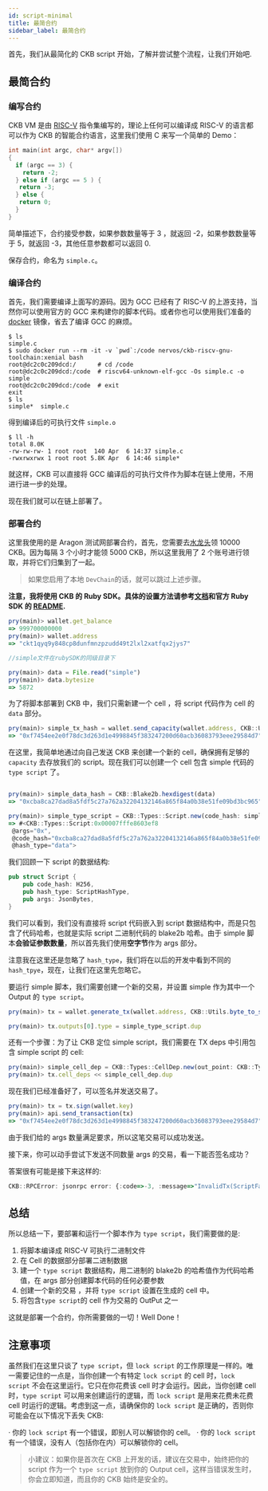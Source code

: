 ```yaml
---
id: script-minimal
title: 最简合约
sidebar_label: 最简合约
---
```


首先，我们从最简化的 CKB script 开始，了解并尝试整个流程，让我们开始吧.

## 最简合约

### 编写合约

CKB VM 是由 [RISC-V](https://riscv.org/) 指令集编写的，理论上任何可以编译成 RISC-V 的语言都可以作为 CKB 的智能合约语言，这里我们使用 C 来写一个简单的 Demo：

```c
int main(int argc, char* argv[])
{
  if (argc == 3) {
    return -2;
  } else if (argc == 5 ) {
   return -3;
  } else {
   return 0;
  }
}
```

简单描述下，合约接受参数，如果参数数量等于 3 ，就返回 -2，如果参数数量等于 5，就返回 -3，其他任意参数都可以返回 0.

保存合约，命名为 `simple.c`。

### 编译合约

首先，我们需要编译上面写的源码。因为 GCC 已经有了 RISC-V 的上游支持，当然你可以使用官方的 GCC 来构建你的脚本代码。或者你也可以使用我们准备的 [docker](https://hub.docker.com/r/nervos/ckb-riscv-gnu-toolchain) 镜像，省去了编译 GCC 的麻烦。

```shell
$ ls
simple.c
$ sudo docker run --rm -it -v `pwd`:/code nervos/ckb-riscv-gnu-toolchain:xenial bash
root@dc2c0c209dcd:/      # cd /code
root@dc2c0c209dcd:/code  # riscv64-unknown-elf-gcc -Os simple.c -o simple
root@dc2c0c209dcd:/code  # exit
exit
$ ls
simple*  simple.c
```

得到编译后的可执行文件 `simple.o`

```shell
$ ll -h
total 8.0K
-rw-rw-rw- 1 root root  140 Apr  6 14:37 simple.c
-rwxrwxrwx 1 root root 5.8K Apr  6 14:46 simple*
```

就这样，CKB 可以直接将 GCC 编译后的可执行文件作为脚本在链上使用，不用进行进一步的处理。

现在我们就可以在链上部署了。

### 部署合约

这里我使用的是 Aragon 测试网部署合约，首先，您需要去[水龙头](https://faucet.nervos.org/)领 10000 CKB。因为每隔 3 个小时才能领 5000 CKB，所以这里我用了 2 个账号进行领取，并将它们归集到了一起。

> 如果您启用了本地 `DevChain`的话，就可以跳过上述步骤。

**注意，我将使用 CKB 的 Ruby SDK。具体的设置方法请参考[文档](/docs/docs/client/start/connect-client)和官方 Ruby SDK 的 [README](https://github.com/nervosnetwork/ckb-sdk-ruby/blob/develop/README.md).**

```js
pry(main)> wallet.get_balance
=> 999700000000
pry(main)> wallet.address
=> "ckt1qyq9y848cp8dunfmnzpzudd49t2lxl2xatfqx2jys7"

//simple文件在rubySDK的同级目录下

pry(main)> data = File.read("simple")
pry(main)> data.bytesize
=> 5872
```

为了将脚本部署到 CKB 中，我们只需新建一个 cell ，将 script 代码作为 cell 的 `data` 部分。

```js
pry(main)> simple_tx_hash = wallet.send_capacity(wallet.address, CKB::Utils.byte_to_shannon(6000), CKB::Utils.bin_to_hex(data),fee:6336)
=> "0xf7454ee2e0f78dc3d263d1e4998845f383247200d60acb36083793eee29584d7"
```

在这里，我简单地通过向自己发送 CKB 来创建一个新的 cell，确保拥有足够的 `capacity` 去存放我们的 script。现在我们可以创建一个 cell 包含 simple 代码的 `type script` 了。

```js

pry(main)> simple_data_hash = CKB::Blake2b.hexdigest(data)
=> "0xcba8ca27dad8a5fdf5c27a762a32204132146a865f84a0b38e51fe09bd3bc965"

pry(main)> simple_type_script = CKB::Types::Script.new(code_hash: simple_data_hash, args: "0x")
=> #<CKB::Types::Script:0x00007fffe8603ef8
 @args="0x",
 @code_hash="0xcba8ca27dad8a5fdf5c27a762a32204132146a865f84a0b38e51fe09bd3bc965",
 @hash_type="data">
```

我们回顾一下 script 的数据结构:

```rust
pub struct Script {
    pub code_hash: H256,
    pub hash_type: ScriptHashType,
    pub args: JsonBytes,
}
```

我们可以看到，我们没有直接将 script 代码嵌入到 script 数据结构中，而是只包含了代码哈希，也就是实际 script 二进制代码的 blake2b 哈希。由于 simple 脚本**会验证参数数量**，所以首先我们使用**空字节**作为 args 部分。

注意我在这里还是忽略了 `hash_type`，我们将在以后的开发中看到不同的 `hash_tpye`，现在，让我们在这里先忽略它。

要运行 simple 脚本，我们需要创建一个新的交易，并设置 simple 作为其中一个 Output 的 `type script`。

```js
pry(main)> tx = wallet.generate_tx(wallet.address, CKB::Utils.byte_to_shannon(1000), fee: 5000)

pry(main)> tx.outputs[0].type = simple_type_script.dup
```

还有一个步骤：为了让 CKB 定位 simple script，我们需要在 TX deps 中引用包含 simple script 的 cell:

```js
pry(main)> simple_cell_dep = CKB::Types::CellDep.new(out_point: CKB::Types::OutPoint.new(tx_hash: simple_tx_hash, index: 0))
pry(main)> tx.cell_deps << simple_cell_dep.dup

```

现在我们已经准备好了，可以签名并发送交易了。

```js
pry(main)> tx = tx.sign(wallet.key)
pry(main)> api.send_transaction(tx)
=> "0xf7454ee2e0f78dc3d263d1e4998845f383247200d60acb36083793eee29584d7"
```

由于我们给的 args 数量满足要求，所以这笔交易可以成功发送。

接下来，你可以动手尝试下发送不同数量 args 的交易，看一下能否签名成功？

答案很有可能是接下来这样的:

```js
CKB::RPCError: jsonrpc error: {:code=>-3, :message=>"InvalidTx(ScriptFailure(ValidationFailure(-3)))"}
```

## 总结

所以总结一下，要部署和运行一个脚本作为 `type script`，我们需要做的是:

1. 将脚本编译成 RISC-V 可执行二进制文件
2. 在 Cell 的数据部分部署二进制数据
3. 建一个 `type script` 数据结构，用二进制的 blake2b 的哈希值作为代码哈希值，在 args 部分创建脚本代码的任何必要参数
4. 创建一个新的交易 ，并将 `type script` 设置在生成的 cell 中。
5. 将包含`type script`的 cell 作为交易的 OutPut 之一


这就是部署一个合约，你所需要做的一切！Well Done！

## 注意事项

虽然我们在这里只谈了 `type script`，但 `lock script` 的工作原理是一样的。唯一需要记住的一点是，当你创建一个有特定 `lock script` 的 cell 时，`lock script` 不会在这里运行。它只在你花费该 cell 时才会运行。因此，当你创建 cell 时，`type script` 可以用来创建运行的逻辑，而 `lock script` 是用来花费未花费 cell 时运行的逻辑。考虑到这一点，请确保你的 `lock script` 是正确的，否则你可能会在以下情况下丢失 CKB:

· 你的 `lock script` 有一个错误，即别人可以解锁你的 cell。
· 你的 `lock script` 有一个错误，没有人（包括你在内）可以解锁你的 cell。

>小建议：如果你是首次在 CKB 上开发的话，建议在交易中，始终把你的 script 作为一个 `type script` 放到你的 Output cell，这样当错误发生时，你会立即知道，而且你的 CKB 始终是安全的。
